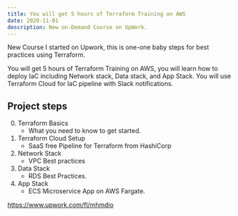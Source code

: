 ```yaml
---
title: You will get 5 hours of Terraform Training on AWS
date: 2020-11-01
description: New on-Demand Course on UpWork.
---
```


New Course I started on Upwork, this is one-one baby steps for best practices using Terraform.

You will get 5 hours of Terraform Training on AWS, you will learn how to deploy IaC including Network stack, Data stack, and App Stack. You will use Terraform Cloud for IaC pipeline with Slack notifications.

## Project steps

0. Terraform Basics
   - What you need to know to get started.
1. Terraform Cloud Setup
   - SaaS free Pipeline for Terraform from HashiCorp
1. Network Stack
   - VPC Best practices
1. Data Stack
   - RDS Best Practices.
1. App Stack
   - ECS Microservice App on AWS Fargate.

https://www.upwork.com/fl/mhmdio
